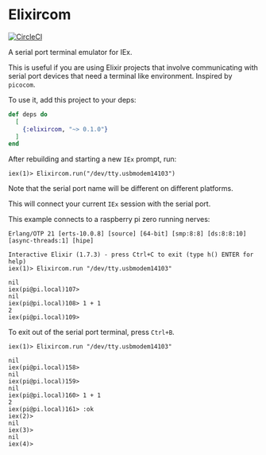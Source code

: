 # Elixircom

[![CircleCI](https://circleci.com/gh/mattludwigs/elixircom.svg?style=svg)](https://circleci.com/gh/mattludwigs/elixircom)

A serial port terminal emulator for IEx.

This is useful if you are using Elixir projects that
involve communicating with serial port devices that need
a terminal like environment. Inspired by `picocom`.

To use it, add this project to your deps:

```elixir
def deps do
  [
    {:elixircom, "~> 0.1.0"}
  ]
end
```

After rebuilding and starting a new `IEx` prompt, run:

```
iex(1)> Elixircom.run("/dev/tty.usbmodem14103")
```

Note that the serial port name will be different on different
platforms.

This will connect your current `IEx` session with the serial port.

This example connects to a raspberry pi zero running nerves:

```
Erlang/OTP 21 [erts-10.0.8] [source] [64-bit] [smp:8:8] [ds:8:8:10] [async-threads:1] [hipe]

Interactive Elixir (1.7.3) - press Ctrl+C to exit (type h() ENTER for help)
iex(1)> Elixircom.run "/dev/tty.usbmodem14103"

nil
iex(pi@pi.local)107>
nil
iex(pi@pi.local)108> 1 + 1
2
iex(pi@pi.local)109>
```


To exit out of the serial port terminal, press `Ctrl+B`.

```
iex(1)> Elixircom.run "/dev/tty.usbmodem14103"

nil
iex(pi@pi.local)158>
nil
iex(pi@pi.local)159>
nil
iex(pi@pi.local)160> 1 + 1
2
iex(pi@pi.local)161> :ok
iex(2)>
nil
iex(3)>
nil
iex(4)>
```

